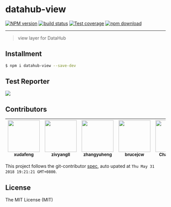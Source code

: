 # datahub-view

[![NPM version][npm-image]][npm-url]
[![build status][travis-image]][travis-url]
[![Test coverage][coveralls-image]][coveralls-url]
[![npm download][download-image]][download-url]

[npm-image]: https://img.shields.io/npm/v/datahub-view.svg?style=flat-square
[npm-url]: https://npmjs.org/package/datahub-view
[travis-image]: https://img.shields.io/travis/macacajs/datahub-view.svg?style=flat-square
[travis-url]: https://travis-ci.org/macacajs/datahub-view
[coveralls-image]: https://img.shields.io/coveralls/macacajs/datahub-view.svg?style=flat-square
[coveralls-url]: https://coveralls.io/r/macacajs/datahub-view?branch=master
[download-image]: https://img.shields.io/npm/dm/datahub-view.svg?style=flat-square
[download-url]: https://npmjs.org/package/datahub-view

---

> view layer for DataHub

## Installment

```bash
$ npm i datahub-view --save-dev
```

## Test Reporter

![](https://wx1.sinaimg.cn/large/bceaad1fgy1fs196df9q5j211j0opn23.jpg)

<!-- GITCONTRIBUTOR_START -->

## Contributors

|[<img src="https://avatars1.githubusercontent.com/u/1011681?v=4" width="100px;"/><br/><sub><b>xudafeng</b></sub>](https://github.com/xudafeng)<br/>|[<img src="https://avatars1.githubusercontent.com/u/11460601?v=4" width="100px;"/><br/><sub><b>zivyangll</b></sub>](https://github.com/zivyangll)<br/>|[<img src="https://avatars1.githubusercontent.com/u/2139038?v=4" width="100px;"/><br/><sub><b>zhangyuheng</b></sub>](https://github.com/zhangyuheng)<br/>|[<img src="https://avatars2.githubusercontent.com/u/8085088?v=4" width="100px;"/><br/><sub><b>brucejcw</b></sub>](https://github.com/brucejcw)<br/>|[<img src="https://avatars1.githubusercontent.com/u/17233599?v=4" width="100px;"/><br/><sub><b>Chan-Chun</b></sub>](https://github.com/Chan-Chun)<br/>|[<img src="https://avatars2.githubusercontent.com/u/4408102?v=4" width="100px;"/><br/><sub><b>YvonneZhang</b></sub>](https://github.com/YvonneZhang)<br/>
| :---: | :---: | :---: | :---: | :---: | :---: |


This project follows the git-contributor [spec](https://github.com/xudafeng/git-contributor), auto upated at `Thu May 31 2018 19:21:21 GMT+0800`.

<!-- GITCONTRIBUTOR_END -->

## License

The MIT License (MIT)
